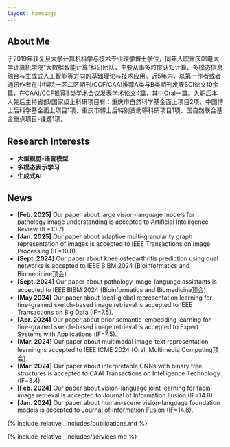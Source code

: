 ```yaml
---
layout: homepage
---
```


## About Me

于2019年获复旦大学计算机科学与技术专业理学博士学位，同年入职重庆邮电大学计算机学院“大数据智能计算”科研团队，主要从事多粒度认知计算、多模态信息融合与生成式人工智能等方向的基础理论与技术应用。近5年内，以第一作者或者通讯作者在中科院一区二区期刊/CCF/CAAI推荐A类与B类期刊发表SCI论文10余篇，在CAAI/CCF推荐B类学术会议发表学术论文4篇，其中Oral一篇。入职后本人先后主持省部/国家级上科研项目有：重庆市自然科学基金面上项目2项、中国博士后科学基金面上项目1项、重庆市博士后特别资助等科研项目1项、国自然联合基金重点项目-课题1项。


## Research Interests

- **大型视觉-语言模型** 
- **多模态表示学习** 
- **生成式AI**
  
## News

- **[Feb. 2025]** Our paper about ​large vision-language models for pathology image understanding​ is accepted to Artificial Intelligence Review (IF=10.7).
- **[Jan. 2025]** Our paper about ​adaptive multi-granularity graph representation of images​ is accepted to IEEE Transactions on Image Processing (IF=10.8).​​
- **[Sept. 2024]** Our paper about ​knee osteoarthritis prediction using dual networks​ is accepted to IEEE BIBM 2024 (Bioinformatics and Biomedicine顶会).
- **[Sept. 2024]** Our paper about ​pathology image-language assistants​ is accepted to IEEE BIBM 2024 (Bioinformatics and Biomedicine顶会).
- **[May 2024]** Our paper about ​local-global representation learning for fine-grained sketch-based image retrieval​ is accepted to IEEE Transactions on Big Data (IF=7.5).
- **[Apr. 2024]** Our paper about ​prior semantic-embedding learning for fine-grained sketch-based image retrieval​ is accepted to Expert Systems with Applications (IF=7.5).
- **[Mar. 2024]** Our paper about ​multimodal image-text representation learning​ is accepted to IEEE ICME 2024 (Oral, Multimedia Computing顶会).
- **[Mar. 2024]** Our paper about ​interpretable CNNs with binary tree structures​ is accepted to CAAI Transactions on Intelligence Technology (IF=8.4).
- **[Feb. 2024]** Our paper about ​vision-language joint learning for facial image retrieval​ is accepted to Journal of Information Fusion (IF=14.8).
- **[Jan. 2024]** Our paper about ​human-scene vision-language foundation models​ is accepted to Journal of Information Fusion (IF=14.8).



{% include_relative _includes/publications.md %}

{% include_relative _includes/services.md %}

